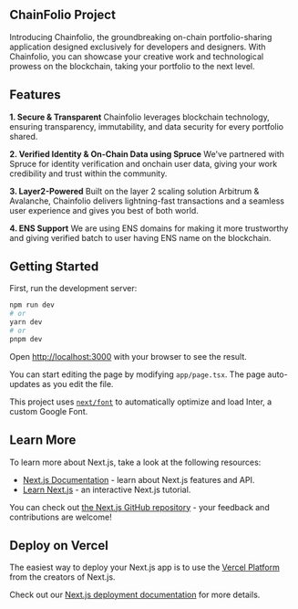 ## ChainFolio Project

Introducing Chainfolio, the groundbreaking on-chain portfolio-sharing application designed exclusively for developers and designers. With Chainfolio, you can showcase your creative work and technological prowess on the blockchain, taking your portfolio to the next level.

 
## Features

**1. Secure & Transparent**
Chainfolio leverages blockchain technology, ensuring transparency, immutability, and data security for every portfolio shared.

**2. Verified Identity & On-Chain Data using Spruce**
We've partnered with Spruce for identity verification and onchain user data, giving your work credibility and trust within the community.

**3. Layer2-Powered**
Built on the layer 2 scaling solution Arbitrum & Avalanche, Chainfolio delivers lightning-fast transactions and a seamless user experience and gives you best of both world.

**4. ENS Support**
We are using ENS domains for making it more trustworthy and giving verified batch to user having ENS name on the blockchain.



## Getting Started

First, run the development server:

```bash
npm run dev
# or
yarn dev
# or
pnpm dev
```

Open [http://localhost:3000](http://localhost:3000) with your browser to see the result.

You can start editing the page by modifying `app/page.tsx`. The page auto-updates as you edit the file.

This project uses [`next/font`](https://nextjs.org/docs/basic-features/font-optimization) to automatically optimize and load Inter, a custom Google Font.

## Learn More

To learn more about Next.js, take a look at the following resources:

- [Next.js Documentation](https://nextjs.org/docs) - learn about Next.js features and API.
- [Learn Next.js](https://nextjs.org/learn) - an interactive Next.js tutorial.

You can check out [the Next.js GitHub repository](https://github.com/vercel/next.js/) - your feedback and contributions are welcome!

## Deploy on Vercel

The easiest way to deploy your Next.js app is to use the [Vercel Platform](https://vercel.com/new?utm_medium=default-template&filter=next.js&utm_source=create-next-app&utm_campaign=create-next-app-readme) from the creators of Next.js.

Check out our [Next.js deployment documentation](https://nextjs.org/docs/deployment) for more details.
